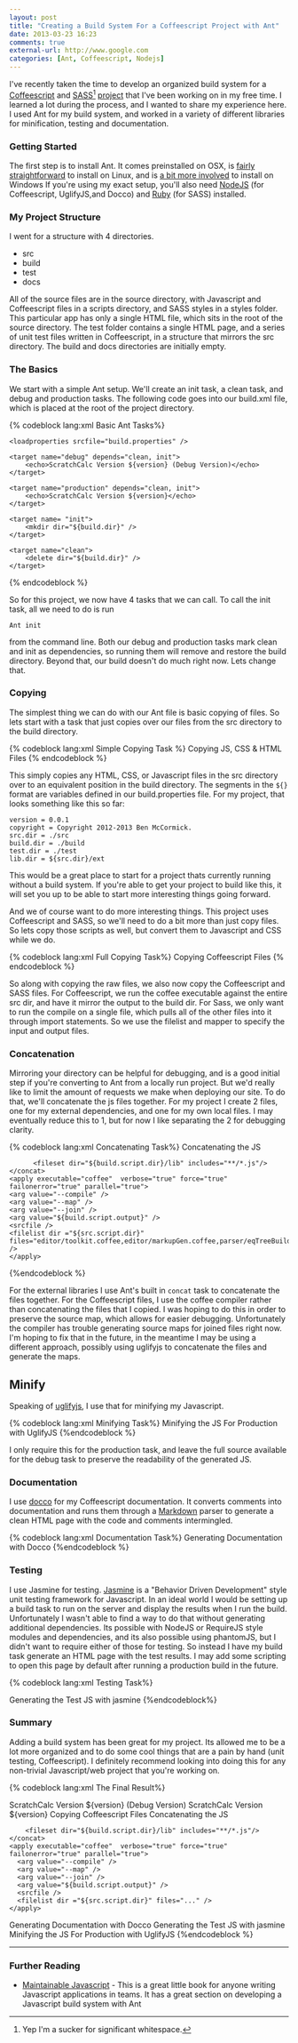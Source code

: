```yaml
---
layout: post 
title: "Creating a Build System For a Coffeescript Project with Ant" 
date: 2013-03-23 16:23 
comments: true 
external-url: http://www.google.com
categories: [Ant, Coffeescript, Nodejs] 
---
```


I've recently taken the time to develop an organized build system for a [Coffeescript][Coffeescript] and [SASS](http://sass-lang.com/)[^1] [project][scratchcalc] that I've been working on in my free time.  I learned a lot during the process, and I wanted to share my experience here.  I used Ant for my build system, and worked in a variety of different libraries for minification, testing and documentation.

<!-- more -->

### Getting Started

The first step is to install Ant.  It comes preinstalled on OSX, is [fairly straightforward][antlinux] to install on Linux, and is [a bit more involved][antwindows] to install on Windows  If you're using my exact setup, you'll also need [NodeJS][nodejs] (for Coffeescript, UglifyJS,and Docco) and [Ruby][ruby] (for SASS) installed.  

### My Project Structure

I went for a structure with 4 directories.

- src
- build
- test
- docs

All of the source files are in the source directory, with Javascript and Coffeescript files in a scripts directory, and SASS styles in a styles folder.  This particular app has only a single HTML file, which sits in the root of the source directory.  The test folder contains a single HTML page, and a series of unit test files written in Coffeescript, in a structure that mirrors the src directory.  The build and docs directories are initially empty.

### The Basics

We start with a simple Ant setup.  We'll create an init task, a clean task, and debug and production tasks.  The following code goes into our build.xml file, which is placed at the root of the project directory. 

{% codeblock lang:xml Basic Ant Tasks%}
<project name="scratchcalc" default="debug">

    <loadproperties srcfile="build.properties" />

    <target name="debug" depends="clean, init">
        <echo>ScratchCalc Version ${version} (Debug Version)</echo>
    </target>

    <target name="production" depends="clean, init">
        <echo>ScratchCalc Version ${version}</echo>
    </target>

    <target name= "init">
        <mkdir dir="${build.dir}" />
    </target>

    <target name="clean">
        <delete dir="${build.dir}" />
    </target>

</project>
{% endcodeblock %}

So for this project, we now have 4 tasks that we can call.  To call the init task, all we need to do is run

    Ant init

from the command line.   Both our debug and production tasks mark clean and init as dependencies, so running them will remove and restore the build directory.  Beyond that, our build doesn't do much right now.  Lets change that.

### Copying 

The simplest thing we can do with our Ant file is basic copying of files.  So lets start with a task that just copies over our files from the src directory to the build directory.

{% codeblock lang:xml Simple Copying Task %}
<target name="copy" description="Copies files from src to build dirs">
    <echo>Copying JS, CSS & HTML Files</echo>
     <copy todir="${build.dir}">
        <fileset dir="${src.dir}" includes="**/*.HTML,**/*.css,**/*.js" />
     </copy>
</target>
{% endcodeblock %}

This simply copies any HTML, CSS, or Javascript files in the src directory over to an equivalent position in the build directory.  The segments in the `${}` format are variables defined in our build.properties file.  For my project, that looks something like this so far:

    version = 0.0.1
    copyright = Copyright 2012-2013 Ben McCormick. 
    src.dir = ./src
    build.dir = ./build
    test.dir = ./test
    lib.dir = ${src.dir}/ext

This would be a great place to start for a project thats currently running without a build system.  If you're able to get your project to build like this, it will set you up to be able to start more interesting things going forward.  

And we of course want to do more interesting things.  This project uses Coffeescript and SASS, so we'll need to do a bit more than just copy files.  So lets copy those scripts as well, but convert them to Javascript and CSS while we do.

{% codeblock lang:xml Full Copying Task%}
<target name="copy" description="Compiles Coffeescript and SASS files,copies the rest">
    <echo>Copying Coffeescript Files</echo>
     <copy todir="${build.dir}">
        <fileset dir="${src.dir}" includes="**/*.HTML,**/*.css,**/*.js" />
     </copy>
     <exec executable="coffee">
          <arg value="--compile"/>
          <arg value="--map" />
          <arg value="--output" />
          <arg value="${build.script.dir}" />
          <arg value="${src.script.dir}" />
     </exec>
     <mkdir dir="${build.styles.dir}" />
     <apply executable="sass" dest="${build.dir}" verbose="true" force="true" failonerror="true">
        <arg value="--unix-newlines" />
        <srcfile />
        <targetfile />
        <filelist dir ="${src.dir}" files="styles/scratch.sass" />
        <!--<fileset dir="${src.dir}" includes="**/*.sass"  />-->
        <mapper type="glob" from="*.sass" to="*.css"/>
    </apply>
</target>
{% endcodeblock %}

So along with copying the raw files, we also now copy the Coffeescript and SASS files.  For Coffeescript, we run the coffee executable against the entire src dir, and have it mirror the output to the build dir.  For Sass, we only want to run the compile on a single file, which pulls all of the other files into it through import statements.  So we use the filelist and mapper to specify the input and output files. 

### Concatenation

Mirroring your directory can be helpful for debugging, and is a good initial step if you're converting to Ant from a locally run project.  But we'd really like to limit the amount of requests we make when deploying our site.  To do that, we'll concatenate the js files together.  For my project I create 2 files, one for my external dependencies, and one for my own local files.  I may eventually reduce this to 1, but for now I like separating the 2 for debugging clarity.

{% codeblock lang:xml Concatenating Task%}
<target name="concatenatejs" description="Concatenate All the JS together">
    <!-- Instead of concatenating the JS files directly, use coffee to preserve the source map -->
    <echo>Concatenating the JS</echo>
    <concat destfile="${build.libs}">
         <filelist dir ="${build.script.dir}" files="lib/jquery.js,lib/knockout.js,lib/BigDecimal.js" />

          <fileset dir="${build.script.dir}/lib" includes="**/*.js"/>
    </concat>
    <apply executable="coffee"  verbose="true" force="true" failonerror="true" parallel="true">
    <arg value="--compile" />
    <arg value="--map" />
    <arg value="--join" />
    <arg value="${build.script.output}" />
    <srcfile />
    <filelist dir ="${src.script.dir}" files="editor/toolkit.coffee,editor/markupGen.coffee,parser/eqTreeBuilder.coffee,parser/NumberValue.coffee,parser/eqScanner.coffee,parser/eqTokenizer.coffee,parser/tablePlaceHolder.coffee,parser/EQParser.coffee,parser/calcFramework.coffee,editor/editor.coffee" />
    </apply>
</target>
{%endcodeblock %}

For the external libraries I use Ant's built in `concat` task to concatenate the files together.  For the Coffeescript files, I use the coffee compiler rather than concatenating the files that I copied.  I was hoping to do this in order to preserve the source map, which allows for easier debugging.  Unfortunately the compiler has trouble generating source maps for joined files right now.  I'm hoping to fix that in the future, in the meantime I may be using a different approach, possibly using uglifyjs to concatenate the files and generate the maps.

## Minify

Speaking of [uglifyjs][uglify], I use that for minifying my Javascript.  

{% codeblock lang:xml Minifying Task%}
<target name="minify" description="Minify the JS for Production">
    <echo>Minifying the JS For Production with UglifyJS</echo>
    <apply executable="uglifyjs" verbose="true" force="true" failonerror="true">
        <srcfile />
        <arg value="--output" />
        <arg value="${build.script.output}" />
        <filelist  files ="${build.script.output}"/>
    </apply>
</target>
{%endcodeblock %}

I only require this for the production task, and leave the full source available for the debug task to preserve the readability of the generated JS.

### Documentation

I use [docco][docco] for my Coffeescript documentation.  It converts comments into documentation and runs them through a [Markdown][markdown] parser to generate a clean HTML page with the code and comments intermingled.

{% codeblock lang:xml Documentation Task%}
<target name="documentation" description="Generate Docco Documentation for coffee files">
    <echo>Generating Documentation with Docco</echo>
    <apply executable="docco" verbose="true" force="true" failonerror="true">
        <srcfile />
        <fileset dir ="${src.script.dir}" >
            <include name="**/*.coffee"/>
        </fileset>
    </apply>
</target>
{%endcodeblock %}

### Testing

I use Jasmine for testing.  [Jasmine][jasmine] is a "Behavior Driven Development" style unit testing framework for Javascript.  In an ideal world I would be setting up a build task to run on the server and display the results when I run the build.  Unfortunately I wasn't able to find a way to do that without generating additional dependencies.  Its possible with NodeJS or RequireJS style modules and dependencies, and its also possible using phantomJS, but I didn't want to require either of those for testing.   So instead I have my build task generate an HTML page with the test results.  I may add some scripting to open this page by default after running a production build in the future.

{% codeblock lang:xml Testing Task%}
<target name="test" description="Generate the JS for testing with Jasmine">
  <!-- Ideally this would run a server side jasmine test, but that requires better dependency management than we have right now-->
  <echo>Generating the Test JS with jasmine</echo>
  <apply executable="coffee"  verbose="true" force="true" failonerror="true" parallel="true">
    <arg value="--compile" />
    <arg value="--join" />
    <arg value="${test.output}" />
    <srcfile />
    <fileset dir ="${test.dir}" >
      <include name="**/*.coffee"/>
    </fileset>
  </apply>
</target>
{%endcodeblock%}

### Summary

Adding a build system has been great for my project.  Its allowed me to be a lot more organized and to do some cool things that are a pain by hand (unit testing, Coffeescript).  I definitely recommend looking into doing this for any non-trivial Javascript/web project that you're working on.

{% codeblock lang:xml The Final Result%}
<project name="scratchcalc" default="debug">

  <loadproperties srcfile="build.properties" />

  <target name="debug" depends="clean, init, copy,concatenatejs">
    <echo>ScratchCalc Version ${version} (Debug Version)</echo>
  </target>

  <target name="production" depends="clean, init, copy,concatenatejs,minify,documentation,test">
    <echo>ScratchCalc Version ${version}</echo>
  </target>

  <target name="copy" description="Compiles Coffeescript and SASS files,copies the rest">
    <echo>Copying Coffeescript Files</echo>
     <copy todir="${build.dir}">
      <fileset dir="${src.dir}" includes="**/*.HTML,**/*.css,**/*.js" />
     </copy>
     <exec executable="coffee">
        <arg value="--compile"/>
        <arg value="--map" />
        <arg value="--output" />
        <arg value="${build.script.dir}" />
        <arg value="${src.script.dir}" />
     </exec>
     <mkdir dir="${build.styles.dir}" />
     <apply executable="sass" dest="${build.dir}" verbose="true" force="true" failonerror="true">
          <arg value="--unix-newlines" />
          <srcfile />
          <targetfile />
          <filelist dir ="${src.dir}" files="styles/scratch.sass" />
          <!--<fileset dir="${src.dir}" includes="**/*.sass"  />-->
          <mapper type="glob" from="*.sass" to="*.css"/>
      </apply>
  </target>

  <target name="concatenatejs" description="Concatenate All the JS together">
    <!-- Instead of concatenating the JS files directly, use coffee to preserve the source map -->
    <echo>Concatenating the JS</echo>
    <concat destfile="${build.libs}">
       <filelist dir ="${build.script.dir}" files="lib/jquery.js,lib/knockout.js,lib/BigDecimal.js" />

        <fileset dir="${build.script.dir}/lib" includes="**/*.js"/>
    </concat>
    <apply executable="coffee"  verbose="true" force="true" failonerror="true" parallel="true">
      <arg value="--compile" />
      <arg value="--map" />
      <arg value="--join" />
      <arg value="${build.script.output}" />
      <srcfile />
      <filelist dir ="${src.script.dir}" files="..." />
    </apply>
  </target>

  <target name="documentation" description="Generate Docco Documentation for coffee files">
    <echo>Generating Documentation with Docco</echo>
    <apply executable="docco" verbose="true" force="true" failonerror="true">
          <srcfile />
          <fileset dir ="${src.script.dir}" >
            <include name="**/*.coffee"/>
          </fileset>
      </apply>
  </target>

  <target name="test" description="Generate the JS for testing with Jasmine">
    <!-- Ideally this would run a server side jasmine test, but that requires better dependency management than we have right now-->
    <echo>Generating the Test JS with jasmine</echo>
    <apply executable="coffee"  verbose="true" force="true" failonerror="true" parallel="true">
      <arg value="--compile" />
      <arg value="--join" />
      <arg value="${test.output}" />
      <srcfile />
      <fileset dir ="${test.dir}" >
        <include name="**/*.coffee"/>
      </fileset>
    </apply>
  </target>

  <target name="minify" description="Minify the JS for Production">
    <echo>Minifying the JS For Production with UglifyJS</echo>
    <apply executable="uglifyjs" verbose="true" force="true" failonerror="true">
          <srcfile />
          <arg value="--output" />
          <arg value="${build.script.output}" />
          <filelist  files ="${build.script.output}"/>
      </apply>
  </target>

  <target name= "init">
    <mkdir dir="${build.dir}" />
  </target>

  <target name="clean">
    <delete dir="${build.dir}" />
  </target>

</project>
{%endcodeblock %}


---

### Further Reading

- [Maintainable Javascript][maintainablejs] - This is a great little book for anyone writing Javascript applications in teams.  It has a great section on developing a Javascript build system with Ant



[^1]: Yep I'm a sucker for significant whitespace.

[Coffeescript]: http://Coffeescript.org/
[sass]: http://sass-lang.com/
[maintainablejs]: http://www.amazon.com/Maintainable-Javascript-Nicholas-C-Zakas/dp/1449327680
[antlinux]: http://www.rndblog.com/how-to-install-ant-on-linux/
[antwindows]: http://www.nczonline.net/blog/2012/04/12/how-to-install-apache-ant-on-windows/
[scratchcalc]: https://bitbucket.org/ben336/scratchcalc
[uglify]: https://github.com/mishoo/UglifyJS2
[jasmine]: http://pivotal.github.com/jasmine
[docco]: http://jashkenas.github.com/docco
[nodejs]: http://nodejs.org/
[ruby]: http://www.ruby-lang.org/
[markdown]: http://daringfireball.net/projects/markdown/
